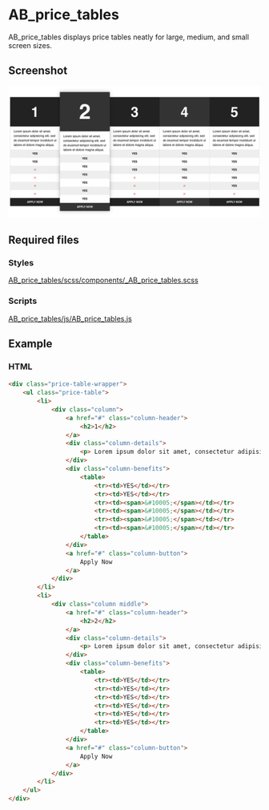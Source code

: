AB_price_tables
==========

AB_price_tables displays price tables neatly for large, medium, and small screen sizes.

## Screenshot

![Screenshot](/screenshot-desktop.png?raw=true)

## Required files

### Styles
[AB_price_tables/scss/components/_AB_price_tables.scss](https://github.com/andybeckmann/AB_price_tables/blob/master/scss/components/_AB_price_tables.scss)

### Scripts
[AB_price_tables/js/AB_price_tables.js](https://github.com/andybeckmann/AB_price_tables/blob/master/js/AB_price_tables.js)

## Example

### HTML
```html
<div class="price-table-wrapper">
    <ul class="price-table">
        <li>
            <div class="column">
                <a href="#" class="column-header">
                    <h2>1</h2>
                </a>
                <div class="column-details">
                    <p> Lorem ipsum dolor sit amet, consectetur adipisicing elit, sed do eiusmod tempor incididunt ut labore et dolore magna aliqua.</p>
                </div>
                <div class="column-benefits">
                    <table>
                        <tr><td>YES</td></tr>
                        <tr><td>YES</td></tr>
                        <tr><td><span>&#10005;</span></td></tr>
                        <tr><td><span>&#10005;</span></td></tr>
                        <tr><td><span>&#10005;</span></td></tr>
                        <tr><td><span>&#10005;</span></td></tr>
                    </table>
                </div>
                <a href="#" class="column-button">
                    Apply Now
                </a>
            </div>
        </li>
        <li>
            <div class="column middle">
                <a href="#" class="column-header">
                    <h2>2</h2>
                </a>
                <div class="column-details">
                    <p> Lorem ipsum dolor sit amet, consectetur adipisicing elit, sed do eiusmod tempor incididunt ut labore et dolore magna aliqua.</p>
                </div>
                <div class="column-benefits">
                    <table>
                        <tr><td>YES</td></tr>
                        <tr><td>YES</td></tr>
                        <tr><td>YES</td></tr>
                        <tr><td>YES</td></tr>
                        <tr><td>YES</td></tr>
                        <tr><td>YES</td></tr>
                    </table>
                </div>
                <a href="#" class="column-button">
                    Apply Now
                </a>
            </div>
        </li>
    </ul>
</div>
```